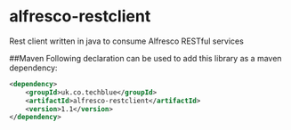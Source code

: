 alfresco-restclient
===================

Rest client written in java to consume Alfresco RESTful services

##Maven
Following declaration can be used to add this library as a maven dependency:
```xml
<dependency>
    <groupId>uk.co.techblue</groupId>
    <artifactId>alfresco-restclient</artifactId>
    <version>1.1</version>
</dependency>
```

